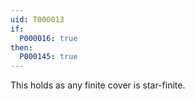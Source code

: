 ```yaml
---
uid: T000013
if:
  P000016: true
then:
  P000145: true
---
```


This holds as any finite cover is star-finite.
